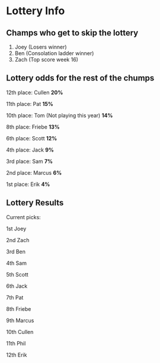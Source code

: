 # Lottery Info

## Champs who get to skip the lottery
1. Joey (Losers winner)
2. Ben (Consolation ladder winner)
3. Zach (Top score week 16)

## Lottery odds for the rest of the chumps

12th place: Cullen **20%**

11th place: Pat **15%**

10th place: Tom (Not playing this year) **14%**

8th place: Friebe **13%**

6th place: Scott **12%**

4th place: Jack **9%**

3rd place: Sam **7%**

2nd place: Marcus **6%**

1st place: Erik **4%**

## Lottery Results
Current picks:

1st Joey

2nd Zach

3rd Ben

4th Sam

5th Scott

6th Jack

7th Pat

8th Friebe

9th Marcus

10th Cullen

11th Phil

12th Erik

